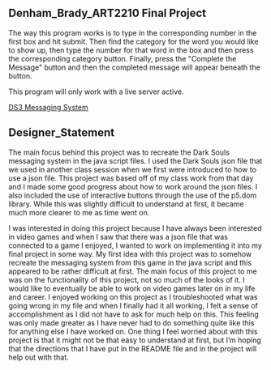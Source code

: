 ## Denham_Brady_ART2210 Final Project

The way this program works is to type in the corresponding number in the first box and hit submit.
Then find the category for the word you would like to show up, then type the number for that word in the box and then press the corresponding category button.
Finally, press the "Complete the Message" button and then the completed message will appear beneath the button.

This program will only work with a live server active.

[DS3 Messaging System](https://github.com/bdenha3/Denham_Brady_ART2210/blob/master/Final_Project/Final_Project.html)

## Designer_Statement

The main focus behind this project was to recreate the Dark Souls messaging system in the java script files. I used the Dark Souls json file that we used in another class session when we first were introduced to how to use a json file. This project was based off of my class work from that day and I made some good progress about how to work around the json files. I also included the use of interactive buttons through the use of the p5.dom library. While this was slightly difficult to understand at first, it became much more clearer to me as time went on.

I was interested in doing this project because I have always been interested in video games and when I saw that there was a json file that was connected to a game I enjoyed, I wanted to work on implementing it into my final project in some way. My first idea with this project was to somehow recreate the messaging system from this game in the java script and this appeared to be rather difficult at first. The main focus of this project to me was on the functionality of this project, not so much of the looks of it. I would like to eventually be able to work on video games later on in my life and career. I enjoyed working on this project as I troubleshooted what was going wrong in my file and when I finally had it all working, I felt a sense of accomplishment as I did not have to ask for much help on this. This feeling was only made greater as I have never had to do something quite like this for anything else I have worked on. One thing I feel worried about with this project is that it might not be that easy to understand at first, but I’m hoping that the directions that I have put in the README file and in the project will help out with that.
